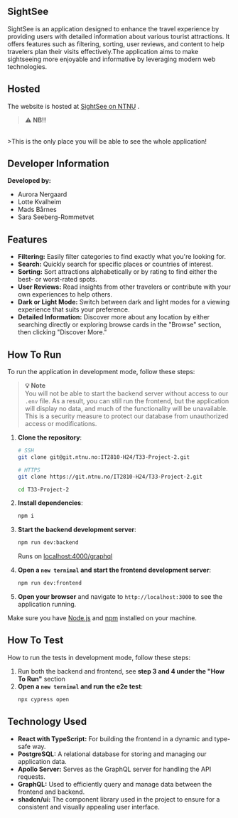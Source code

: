 ## SightSee

SightSee is an application designed to enhance the travel experience by providing users with detailed information about various tourist attractions. It offers features such as filtering, sorting, user reviews, and content to help travelers plan their visits effectively.The application aims to make sightseeing more enjoyable and informative by leveraging modern web technologies.

## Hosted

The website is hosted at
[SightSee on NTNU](http://it2810-33.idi.ntnu.no/project2/) .

> **⚠ NB!!** 
</br>
>This is the only place you will be able to see the whole application!

## Developer Information
**Developed by:**
- Aurora Nergaard
- Lotte Kvalheim
- Mads Bårnes
- Sara Seeberg-Rommetvet


## Features

- **Filtering:** Easily filter categories to find exactly what you're looking for.
- **Search:** Quickly search for specific places or countries of interest.
- **Sorting:** Sort attractions alphabetically or by rating to find either the best- or worst-rated spots.
- **User Reviews:** Read insights from other travelers or contribute with your own experiences to help others.
- **Dark or Light Mode:** Switch between dark and light modes for a viewing experience that suits your preference.
- **Detailed Information:** Discover more about any location by either searching directly or exploring browse cards in the "Browse" section, then clicking "Discover More."

## How To Run

To run the application in development mode, follow these steps:

> **💡 Note** </br>
> You will not be able to start the backend server without access to our `.env` file. As a result, you can still run the frontend, but the application will display no data, and much of the functionality will be unavailable. This is a security measure to protect our database from unauthorized access or modifications.


1. **Clone the repository**:

    ```bash
    # SSH
    git clone git@git.ntnu.no:IT2810-H24/T33-Project-2.git

    # HTTPS
    git clone https://git.ntnu.no/IT2810-H24/T33-Project-2.git

    cd T33-Project-2
    ```

2. **Install dependencies**:

    ```bash
    npm i
    ```

3. **Start the backend development server**:
    ```bash
    npm run dev:backend
    ```

    Runs on [localhost:4000/graphql](localhost:4000/graphql)

4. **Open a `new ternimal` and start the frontend development server**:

    ```bash
    npm run dev:frontend
    ```

5. **Open your browser** and navigate to `http://localhost:3000` to see the application running.

Make sure you have [Node.js](https://nodejs.org/) and [npm](https://www.npmjs.com/) installed on your machine.


## How To Test

How to run the tests in development mode, follow these steps:
 1. Run both the backend and frontend, 
 see **step 3 and 4 under the "How To Run"** section
 2. **Open a `new ternimal` and run the e2e test**:
    ```bash
    npx cypress open
    ```


## Technology Used

- **React with TypeScript:** For building the frontend in a dynamic and type-safe way.
- **PostgreSQL:** A relational database for storing and managing our application data.
- **Apollo Server:** Serves as the GraphQL server for handling the API requests.
- **GraphQL:** Used to efficiently query and manage data between the frontend and backend.
- **shadcn/ui:** The component library used in the project to ensure for a consistent and visually appealing user interface.
